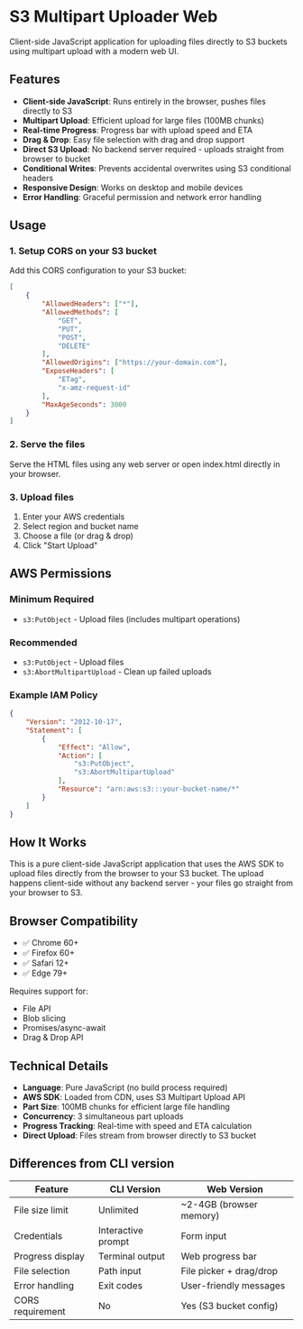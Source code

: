 # S3 Multipart Uploader Web

Client-side JavaScript application for uploading files directly to S3 buckets using multipart upload with a modern web UI.

## Features

- **Client-side JavaScript**: Runs entirely in the browser, pushes files directly to S3
- **Multipart Upload**: Efficient upload for large files (100MB chunks)
- **Real-time Progress**: Progress bar with upload speed and ETA
- **Drag & Drop**: Easy file selection with drag and drop support  
- **Direct S3 Upload**: No backend server required - uploads straight from browser to bucket
- **Conditional Writes**: Prevents accidental overwrites using S3 conditional headers
- **Responsive Design**: Works on desktop and mobile devices
- **Error Handling**: Graceful permission and network error handling

## Usage

### 1. Setup CORS on your S3 bucket

Add this CORS configuration to your S3 bucket:

```json
[
    {
        "AllowedHeaders": ["*"],
        "AllowedMethods": [
            "GET", 
            "PUT", 
            "POST", 
            "DELETE"
        ],
        "AllowedOrigins": ["https://your-domain.com"],
        "ExposeHeaders": [
            "ETag",
            "x-amz-request-id"
        ],
        "MaxAgeSeconds": 3000
    }
]
```

### 2. Serve the files

Serve the HTML files using any web server or open index.html directly in your browser.

### 3. Upload files

1. Enter your AWS credentials
2. Select region and bucket name  
3. Choose a file (or drag & drop)
4. Click "Start Upload"

## AWS Permissions

### Minimum Required
- `s3:PutObject` - Upload files (includes multipart operations)

### Recommended 
- `s3:PutObject` - Upload files
- `s3:AbortMultipartUpload` - Clean up failed uploads

### Example IAM Policy

```json
{
    "Version": "2012-10-17",
    "Statement": [
        {
            "Effect": "Allow",
            "Action": [
                "s3:PutObject",
                "s3:AbortMultipartUpload"
            ],
            "Resource": "arn:aws:s3:::your-bucket-name/*"
        }
    ]
}
```

## How It Works

This is a pure client-side JavaScript application that uses the AWS SDK to upload files directly from the browser to your S3 bucket. The upload happens client-side without any backend server - your files go straight from your browser to S3.

## Browser Compatibility

- ✅ Chrome 60+
- ✅ Firefox 60+ 
- ✅ Safari 12+
- ✅ Edge 79+

Requires support for:
- File API
- Blob slicing
- Promises/async-await
- Drag & Drop API

## Technical Details

- **Language**: Pure JavaScript (no build process required)
- **AWS SDK**: Loaded from CDN, uses S3 Multipart Upload API
- **Part Size**: 100MB chunks for efficient large file handling
- **Concurrency**: 3 simultaneous part uploads
- **Progress Tracking**: Real-time with speed and ETA calculation
- **Direct Upload**: Files stream from browser directly to S3 bucket

## Differences from CLI version

| Feature | CLI Version | Web Version |
|---------|-------------|-------------|
| File size limit | Unlimited | ~2-4GB (browser memory) |
| Credentials | Interactive prompt | Form input |
| Progress display | Terminal output | Web progress bar |
| File selection | Path input | File picker + drag/drop |
| Error handling | Exit codes | User-friendly messages |
| CORS requirement | No | Yes (S3 bucket config) |